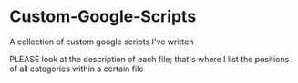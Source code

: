 # Custom-Google-Scripts
A collection of custom google scripts I've written

PLEASE look at the description of each file; that's where I list the positions of all categories within a certain file
